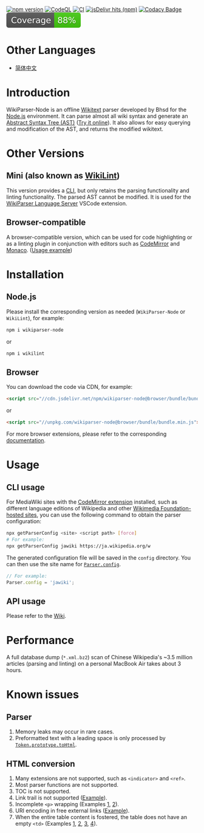 [![npm version](https://badge.fury.io/js/wikiparser-node.svg)](https://www.npmjs.com/package/wikiparser-node)
[![CodeQL](https://github.com/bhsd-harry/wikiparser-node/actions/workflows/codeql.yml/badge.svg)](https://github.com/bhsd-harry/wikiparser-node/actions/workflows/codeql.yml)
[![CI](https://github.com/bhsd-harry/wikiparser-node/actions/workflows/node.js.yml/badge.svg)](https://github.com/bhsd-harry/wikiparser-node/actions/workflows/node.js.yml)
[![jsDelivr hits (npm)](https://img.shields.io/jsdelivr/npm/hm/wikiparser-node)](https://www.npmjs.com/package/wikiparser-node)
[![Codacy Badge](https://app.codacy.com/project/badge/Grade/a2fbe7641031451baca2947ae6d7891f)](https://app.codacy.com/gh/bhsd-harry/wikiparser-node/dashboard)
![Istanbul coverage](./coverage/badge.svg)

# Other Languages

- [简体中文](./README-%28ZH%29.md)

# Introduction

WikiParser-Node is an offline [Wikitext](https://www.mediawiki.org/wiki/Wikitext) parser developed by Bhsd for the [Node.js](https://nodejs.org/) environment. It can parse almost all wiki syntax and generate an [Abstract Syntax Tree (AST)](https://en.wikipedia.org/wiki/Abstract_syntax_tree) ([Try it online](https://bhsd-harry.github.io/wikiparser-node/#editor)). It also allows for easy querying and modification of the AST, and returns the modified wikitext.

# Other Versions

## Mini (also known as [WikiLint](https://www.npmjs.com/package/wikilint))

This version provides a [CLI](https://en.wikipedia.org/wiki/Command-line_interface), but only retains the parsing functionality and linting functionality. The parsed AST cannot be modified. It is used for the [WikiParser Language Server](https://marketplace.visualstudio.com/items?itemName=Bhsd.vscode-extension-wikiparser) VSCode extension.

## Browser-compatible

A browser-compatible version, which can be used for code highlighting or as a linting plugin in conjunction with editors such as [CodeMirror](https://codemirror.net/) and [Monaco](https://microsoft.github.io/monaco-editor/). ([Usage example](https://bhsd-harry.github.io/wikiparser-node))

# Installation

## Node.js

Please install the corresponding version as needed (`WikiParser-Node` or `WikiLint`), for example:

```sh
npm i wikiparser-node
```

or

```sh
npm i wikilint
```

## Browser

You can download the code via CDN, for example:

```html
<script src="//cdn.jsdelivr.net/npm/wikiparser-node@browser/bundle/bundle.min.js"></script>
```

or

```html
<script src="//unpkg.com/wikiparser-node@browser/bundle/bundle.min.js"></script>
```

For more browser extensions, please refer to the corresponding [documentation](https://github.com/bhsd-harry/wikiparser-node/wiki/Browser-%28EN%29).

# Usage

## CLI usage

For MediaWiki sites with the [CodeMirror extension](https://mediawiki.org/wiki/Extension:CodeMirror) installed, such as different language editions of Wikipedia and other [Wikimedia Foundation-hosted sites](https://meta.wikimedia.org/wiki/Special:SiteMatrix), you can use the following command to obtain the parser configuration:

```sh
npx getParserConfig <site> <script path> [force]
# For example:
npx getParserConfig jawiki https://ja.wikipedia.org/w
```

The generated configuration file will be saved in the `config` directory. You can then use the site name for [`Parser.config`](https://github.com/bhsd-harry/wikiparser-node/wiki/Parser-%28EN%29#config).

```javascript
// For example:
Parser.config = 'jawiki';
```

## API usage

Please refer to the [Wiki](https://github.com/bhsd-harry/wikiparser-node/wiki/Home-%28EN%29).

# Performance

A full database dump (`*.xml.bz2`) scan of Chinese Wikipedia's ~3.5 million articles (parsing and linting) on a personal MacBook Air takes about 3 hours.

# Known issues

## Parser

1. Memory leaks may occur in rare cases.
1. Preformatted text with a leading space is only processed by [`Token.prototype.toHtml`](https://github.com/bhsd-harry/wikiparser-node/wiki/Token-%28EN%29#tohtml).

## HTML conversion

1. Many extensions are not supported, such as `<indicator>` and `<ref>`.
1. Most parser functions are not supported.
1. TOC is not supported.
1. Link trail is not supported ([Example](https://bhsd-harry.github.io/wikiparser-node/tests.html#1.%20Interaction%20of%20linktrail%20and%20template%20encapsulation)).
1. Incomplete `<p>` wrapping (Examples [1](http://bhsd-harry.github.io/wikiparser-node/tests.html#%3Cpre%3E%20inside%20a%20link), [2](http://bhsd-harry.github.io/wikiparser-node/tests.html#Templates%3A%20Scopes%20should%20not%20be%20expanded%20unnecessarily)).
1. URI encoding in free external links ([Example](http://bhsd-harry.github.io/wikiparser-node/tests.html#Parsoid%3A%20pipe%20in%20transclusion%20parameter)).
1. When the entire table content is fostered, the table does not have an empty `<td>` (Examples [1](http://bhsd-harry.github.io/wikiparser-node/tests.html#Templates%3A%20Wiki%20Tables%3A%201a.%20Fostering%20of%20entire%20template%20content), [2](http://bhsd-harry.github.io/wikiparser-node/tests.html#Templates%3A%20Wiki%20Tables%3A%201b.%20Fostering%20of%20entire%20template%20content), [3](http://bhsd-harry.github.io/wikiparser-node/tests.html#Templates%3A%20Wiki%20Tables%3A%202.%20Fostering%20of%20partial%20template%20content), [4](http://bhsd-harry.github.io/wikiparser-node/tests.html#Templates%3A%20Wiki%20Tables%3A%204.%20Templated%20tags%2C%20no%20content)).

